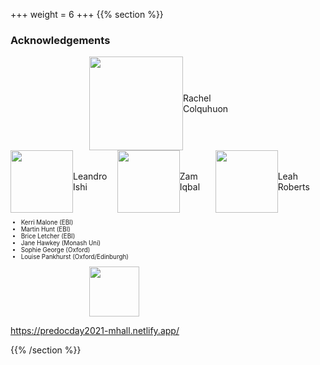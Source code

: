 
+++
weight = 6
+++
{{% section %}}

### Acknowledgements

<div style="display: flex;align-items: center;margin-left: auto; margin-right: auto; width: 50%;">
    <img src="images/rachel.jpeg"  height="150" style="border: none;box-shadow: none">
    <span style="">Rachel Colquhuon</span>
</div>

<div style="display: flex;align-items: center;">
    <img src="images/leandro.jpg"  height="100" style="border: none;box-shadow: none">
    <span style="">Leandro Ishi</span>
    <img src="images/zam.jpg"  height="100" style="border: none;box-shadow: none">
    <span style="">Zam Iqbal</span>
    <img src="images/leah.jpg"  height="100" style="border: none;box-shadow: none">
    <span style="">Leah Roberts</span>
</div>

<div style="font-size: 0.7em;">
<ul>
<li>Kerri Malone (EBI)</li>
<li>Martin Hunt (EBI)</li>
<li>Brice Letcher (EBI)</li>
<li>Jane Hawkey (Monash Uni)</li>
<li>Sophie George (Oxford)</li>
<li>Louise Pankhurst (Oxford/Edinburgh)</li>
</ul>
</div>

<div style="display: flex;align-items: center;margin-left: auto; margin-right: auto; width: 50%;">
    <img src="images/so.png"  height="80" style="border: none;box-shadow: none">
</div>

<https://predocday2021-mhall.netlify.app/>

{{% /section %}}
